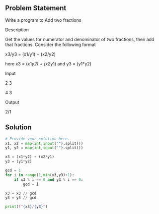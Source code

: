 ## Problem Statement 

Write a program to Add two fractions

Description

Get the values for numerator and denominator of two fractions, then add that fractions. Consider the following format

x3/y3 = (x1/y1) + (x2/y2)

here x3 = (x1*y2) + (x2*y1) and y3 = (y1*y2)

Input

2  3

4  3

Output

2/1   
## Solution

```python
# Provide your solution here.
x1, x2 = map(int,input("").split())
y1, y2 = map(int,input("").split())

x3 = (x1*y2) + (x2*y1)
y3 = (y1*y2)

gcd = 1
for i in range(1,min(x3,y3)+1):
    if x3 % i == 0 and y3 % i == 0:
        gcd = i

x3 = x3 // gcd
y3 = y3 // gcd

print(f"{x3}/{y3}")
